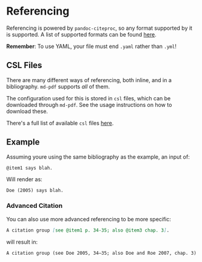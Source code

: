 # Referencing

Referencing is powered by `pandoc-citeproc`, so any format supported by it is supported. A list of supported formats can be found [here](https://github.com/jgm/pandoc-citeproc/blob/master/man/pandoc-citeproc.1.md).

__Remember__: To use YAML, your file must end `.yaml` rather than `.yml`!

## CSL Files
There are many different ways of referencing, both inline, and in a bibliography. `md-pdf` supports _all_ of them.

The configuration used for this is stored in `csl` files, which can be downloaded through `md-pdf`. See the usage instructions on how to download these.

There's a full list of available `csl` files [here](https://github.com/citation-style-language/styles/).

## Example
Assuming youre using the same bibliography as the example, an input of:

```markdown
@item1 says blah.
```
Will render as:
```
Doe (2005) says blah.
```

### Advanced Citation
You can also use more advanced referencing to be more specific:
```markdown
A citation group [see @item1 p. 34-35; also @item3 chap. 3].
```
will result in:
```
A citation group (see Doe 2005, 34–35; also Doe and Roe 2007, chap. 3)
```
